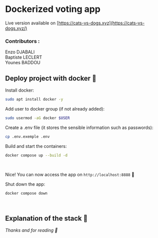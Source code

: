 # Dockerized voting app
Live version available on [https://cats-vs-dogs.xyz](https://cats-vs-dogs.xyz/)

### Contributors :
Enzo DJABALI<br>
Baptiste LECLERT<br>
Younes BADDOU<br>

## Deploy project with docker 🐳

Install docker:
```bash
sudo apt install docker -y
```

Add user to docker group (if not already added):
```bash
sudo usermod -aG docker $USER
```

Create a .env file (it stores the sensible information such as passwords):
```bash
cp .env.exemple .env
```

Build and start the containers:
```bash
docker compose up --build -d
```

<br>

Nice! You can now access the app on `http://localhost:8888` 🎉

Shut down the app:
```bash
docker compose down
```

<br>

## Explanation of the stack 📎


<i>Thanks and for reading 👋</i>
